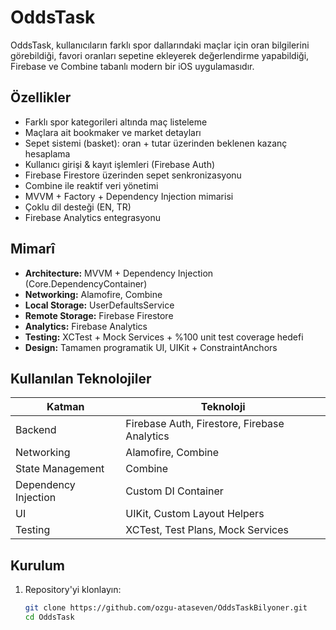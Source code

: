 # OddsTask

OddsTask, kullanıcıların farklı spor dallarındaki maçlar için oran bilgilerini görebildiği, favori oranları sepetine ekleyerek değerlendirme yapabildiği, Firebase ve Combine tabanlı modern bir iOS uygulamasıdır.

## Özellikler

- Farklı spor kategorileri altında maç listeleme
- Maçlara ait bookmaker ve market detayları
- Sepet sistemi (basket): oran + tutar üzerinden beklenen kazanç hesaplama
- Kullanıcı girişi & kayıt işlemleri (Firebase Auth)
- Firebase Firestore üzerinden sepet senkronizasyonu
- Combine ile reaktif veri yönetimi
- MVVM + Factory + Dependency Injection mimarisi
- Çoklu dil desteği (EN, TR)
- Firebase Analytics entegrasyonu

## Mimarî

- **Architecture:** MVVM + Dependency Injection (Core.DependencyContainer)
- **Networking:** Alamofire, Combine
- **Local Storage:** UserDefaultsService
- **Remote Storage:** Firebase Firestore
- **Analytics:** Firebase Analytics
- **Testing:** XCTest + Mock Services + %100 unit test coverage hedefi
- **Design:** Tamamen programatik UI, UIKit + ConstraintAnchors

## Kullanılan Teknolojiler

| Katman | Teknoloji |
|-------|-----------|
| Backend | Firebase Auth, Firestore, Firebase Analytics |
| Networking | Alamofire, Combine |
| State Management | Combine |
| Dependency Injection | Custom DI Container |
| UI | UIKit, Custom Layout Helpers |
| Testing | XCTest, Test Plans, Mock Services |

## Kurulum

1. Repository'yi klonlayın:
   ```bash
   git clone https://github.com/ozgu-ataseven/OddsTaskBilyoner.git
   cd OddsTask
